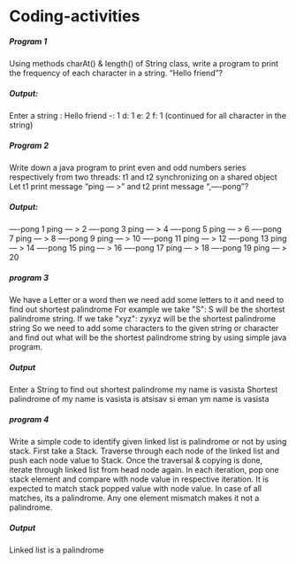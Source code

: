 # Coding-activities
<html>
  
<h5> Program 1 </h5> 

Using methods charAt() & length() of String class, write a program to print the frequency of each character in a string. “Hello friend”?

<h5> Output: </h5>

Enter a string : Hello friend
-: 1 
d: 1 
e: 2 
f: 1
(continued for all character in the string)


<h5> Program 2 </h5>

Write down a java program to print even and odd numbers series respectively from two threads: t1 and t2 synchronizing on a shared object Let t1 print message “ping — >” and t2 print message “,—-pong”?

<h5> Output: </h5>

—-pong 1
ping — > 2
—-pong 3
ping — > 4
—-pong 5
ping — > 6
—-pong 7
ping — > 8
—-pong 9
ping — > 10
—-pong 11
ping — > 12
—-pong 13
ping — > 14
—-pong 15
ping — > 16
—-pong 17
ping — > 18
—-pong 19
ping — > 20

<h5> program 3 </h5>

We have a Letter or a word then we need add some letters to it and need to find out shortest palindrome
For example we take "S": S will be the shortest palindrome string.
If we take "xyz": zyxyz will be the shortest palindrome string
So we need to add some characters to the given string or character and find out what will be the shortest palindrome string by using simple java program.

<h5> Output </h5>

Enter a String to find out shortest palindrome
my name is vasista
Shortest palindrome of my name is vasista is
atsisav si eman ym name is vasista

<h5> program 4 </h5>

Write a simple code to identify given linked list is palindrome or not by using stack.
First take a Stack. Traverse through each node of the linked list and push each node value to Stack.
Once the traversal & copying is done, iterate through linked list from head node again.
In each iteration, pop one stack element and compare with node value in respective iteration. It is expected to match stack popped value with node value.
In case of all matches, its a palindrome. Any one element mismatch makes it not a palindrome.

<h5> Output </h5>

Linked list is a palindrome

</html>
